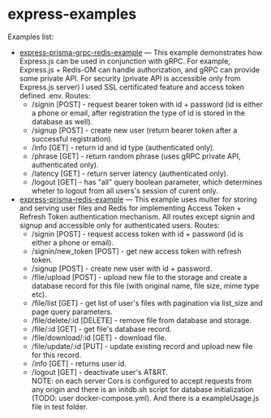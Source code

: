 # express-examples
Examples list:
* [express-prisma-grpc-redis-example](https://github.com/vaguue/express-examples/tree/main/express-prisma-grpc-redis-example) — This example demonstrates how Express.js can be used in conjunction with gRPC. For example, Express.js + Redis-OM can handle authorization, and gRPC can provide some private API. For security (private API is accessible only from Express.js server) I used SSL certificated feature and access token defined .env. Routes:
  * /signin [POST] - request bearer token with id + password (id is either a phone or email, after registration the type of id is stored in the database as well).
  * /signup [POST] - create new user (return bearer token after a successful registration).
  * /info [GET] - return id and id type (authenticated only).
  * /phrase [GET] - return random phrase (uses gRPC private API, authenticated only).
  * /latency [GET] - return server latency (authenticated only).
  * /logout [GET] - has "all" query boolean parameter, which determines wheter to logout from all users's session of curent only.
* [express-prisma-redis-example](https://github.com/vaguue/express-examples/tree/main/express-prisma-redis-example) — This example uses multer for storing and serving user files and Redis for implementing Access Token + Refresh Token authentication mechanism. All routes except signin and signup and accessible only for authenticated users. Routes:
  * /signin [POST] - request access token with id + password (id is either a phone or email).
  * /signin/new_token [POST] - get new access token with refresh token.
  * /signup [POST] - create new user with id + password.
  * /file/upload [POST] - upload new file to the storage and create a database record for this file (with original name, file size, mime type etc).
  * /file/list [GET] - get list of user's files with pagination via list_size and page query parameters.
  * /file/delete/:id [DELETE] - remove file from database and storage.
  * /file/:id [GET] - get file's database record.
  * /file/download/:id [GET] - download file.
  * /file/update/:id [PUT] - update existing record and upload new file for this record.
  * /info [GET] - returns user id.
  * /logout [GET] - deactivate user's AT&RT. \
NOTE: on each server Cors is configured to accept requests from any origin and there is an initdb.sh script for database initialization (TODO: user docker-compose.yml). And there is a exampleUsage.js file in test folder.
